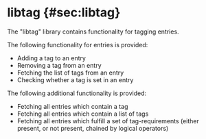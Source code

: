 # libtag {#sec:libtag}

The "libtag" library contains functionality for tagging entries.

The following functionality for entries is provided:

* Adding a tag to an entry
* Removing a tag from an entry
* Fetching the list of tags from an entry
* Checking whether a tag is set in an entry

The following additional functionality is provided:

* Fetching all entries which contain a tag
* Fetching all entries which contain a list of tags
* Fetching all entries which fulfill a set of tag-requirements (either
  present, or not present, chained by logical operators)

